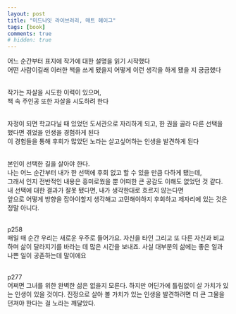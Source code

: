 ```yaml
---
layout: post
title: "미드나잇 라이브러리, 매트 헤이그"
tags: [book]
comments: true
# hidden: true
--- 
```


어느 순간부터 표지에 작가에 대한 설명을 읽기 시작했다  
어떤 사람이길래 이러한 책을 쓰게 됐을지 어떻게 이런 생각을 하게 됐을 지 궁금했다  
<br/>

작가는 자살을 시도한 이력이 있으며,  
책 속 주인공 또한 자살을 시도하려 한다  
<br/>

자정이 되면 학교다닐 때 있었던 도서관으로 자리하게 되고, 한 권을 골라 다른 선택을 했다면 겪었을 인생을 경험하게 된다  
이 경험들을 통해 후회가 많았던 노라는 살고싶어하는 인생을 발견하게 된다  
<br/>

본인이 선택한 길을 살아야 한다.  
나는 어느 순간부터 내가 한 선택에 후회 없고 할 수 있을 만큼 다하게 됐는데,  
그래서 인지 전반적인 내용은 흥미로웠을 뿐 어떠한 큰 공감도 이해도 없었던 것 같다.  
내 선택에 대한 결과가 잘못 됐다면, 내가 생각한대로 흐르지 않는다면  
앞으로 어떻게 방향을 잡아야할지 생각해고 고민해야하지 후회하고 제자리에 있는 것은 정말 아니다.  
<br/>


p258  
매일 매 순간 우리는 새로운 우주로 들어가요. 자신을 타인 그리고 또 다른 자신과 비교하며 삶이 달라지기를 바라는 데 많은 시간을 보내죠.
사실 대부분의 삶에는 좋은 일과 나쁜 일이 공존하는데 말이에요  
<br/>

p277  
어쩌면 그녀를 위한 완벽한 삶은 없을지 모른다. 하지만 어딘가에 틀림없이 살 가치가 있는 인생이 있을 것이다.
진정으로 살아 볼 가치가 있는 인생을 발견하려면 더 큰 그물을 던져야 한다는 걸 노라는 깨달았다. 
<br/>
